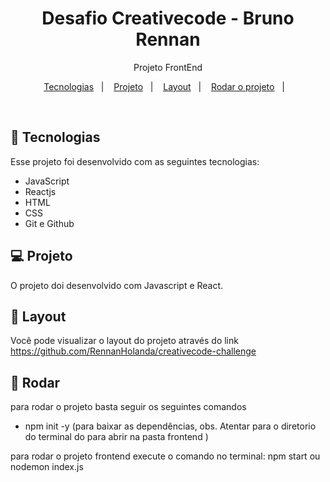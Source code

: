 <h1 align="center"> Desafio Creativecode - Bruno Rennan </h1>

<p align="center">
Projeto FrontEnd
</p>

<p align="center">
  <a href="#-tecnologias">Tecnologias</a>&nbsp;&nbsp;&nbsp;|&nbsp;&nbsp;&nbsp;
  <a href="#-projeto">Projeto</a>&nbsp;&nbsp;&nbsp;|&nbsp;&nbsp;&nbsp;
  <a href="#-layout">Layout</a>&nbsp;&nbsp;&nbsp;|&nbsp;&nbsp;&nbsp;
  <a href="#-rodar">Rodar o projeto</a>&nbsp;&nbsp;&nbsp;|&nbsp;&nbsp;&nbsp;
</p>

<br>

## 🚀 Tecnologias

Esse projeto foi desenvolvido com as seguintes tecnologias:
- JavaScript
- Reactjs
- HTML
- CSS
- Git e Github

## 💻 Projeto

O projeto doi desenvolvido com Javascript e React.

## 🔖 Layout

Você pode visualizar o layout do projeto através do link https://github.com/RennanHolanda/creativecode-challenge

## 🔖 Rodar 

para rodar o projeto basta seguir os seguintes comandos

- npm init -y (para baixar as dependências, obs. Atentar para o diretorio do terminal do para abrir na pasta frontend )

para rodar o projeto frontend execute o comando no terminal: npm start ou nodemon index.js
 
